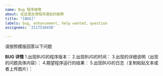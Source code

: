 ```yaml
---
name: Bug 程序故障
about: 在这里反馈程序遇到的故障
title: "[BUG]"
labels: bug, enhancement, help wanted, question
assignees: '2117516450'

---
```


请按照模版回答以下问题

**BUG 详情**
1.出现BUG的程序版本：
2.出现BUG的时间：
3.出现的详细说明（出现的问题具体内容）：
4.期望程序运行的结果：
5.出现BUG的日志（复制粘贴文本或者上传图片）：
